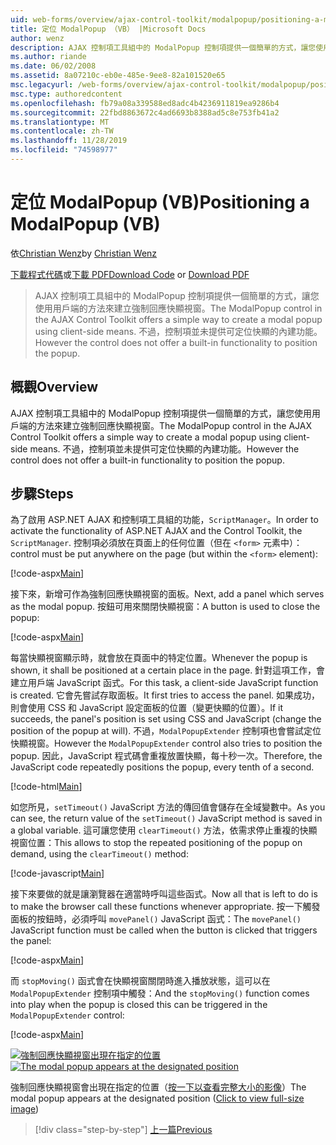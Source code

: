 ```yaml
---
uid: web-forms/overview/ajax-control-toolkit/modalpopup/positioning-a-modalpopup-vb
title: 定位 ModalPopup （VB） |Microsoft Docs
author: wenz
description: AJAX 控制項工具組中的 ModalPopup 控制項提供一個簡單的方式，讓您使用用戶端的方法來建立強制回應快顯視窗。 但控制項不提供 。
ms.author: riande
ms.date: 06/02/2008
ms.assetid: 8a07210c-eb0e-485e-9ee8-82a101520e65
msc.legacyurl: /web-forms/overview/ajax-control-toolkit/modalpopup/positioning-a-modalpopup-vb
msc.type: authoredcontent
ms.openlocfilehash: fb79a08a339588ed8adc4b4236911819ea9286b4
ms.sourcegitcommit: 22fbd8863672c4ad6693b8388ad5c8e753fb41a2
ms.translationtype: MT
ms.contentlocale: zh-TW
ms.lasthandoff: 11/28/2019
ms.locfileid: "74598977"
---
```

# <a name="positioning-a-modalpopup-vb"></a><span data-ttu-id="62cf1-104">定位 ModalPopup (VB)</span><span class="sxs-lookup"><span data-stu-id="62cf1-104">Positioning a ModalPopup (VB)</span></span>

<span data-ttu-id="62cf1-105">依[Christian Wenz](https://github.com/wenz)</span><span class="sxs-lookup"><span data-stu-id="62cf1-105">by [Christian Wenz](https://github.com/wenz)</span></span>

<span data-ttu-id="62cf1-106">[下載程式代碼](https://download.microsoft.com/download/2/4/0/24052038-f942-4336-905b-b60ae56f0dd5/ModalPopup4.vb.zip)或[下載 PDF](https://download.microsoft.com/download/b/6/a/b6ae89ee-df69-4c87-9bfb-ad1eb2b23373/modalpopup4VB.pdf)</span><span class="sxs-lookup"><span data-stu-id="62cf1-106">[Download Code](https://download.microsoft.com/download/2/4/0/24052038-f942-4336-905b-b60ae56f0dd5/ModalPopup4.vb.zip) or [Download PDF](https://download.microsoft.com/download/b/6/a/b6ae89ee-df69-4c87-9bfb-ad1eb2b23373/modalpopup4VB.pdf)</span></span>

> <span data-ttu-id="62cf1-107">AJAX 控制項工具組中的 ModalPopup 控制項提供一個簡單的方式，讓您使用用戶端的方法來建立強制回應快顯視窗。</span><span class="sxs-lookup"><span data-stu-id="62cf1-107">The ModalPopup control in the AJAX Control Toolkit offers a simple way to create a modal popup using client-side means.</span></span> <span data-ttu-id="62cf1-108">不過，控制項並未提供可定位快顯的內建功能。</span><span class="sxs-lookup"><span data-stu-id="62cf1-108">However the control does not offer a built-in functionality to position the popup.</span></span>

## <a name="overview"></a><span data-ttu-id="62cf1-109">概觀</span><span class="sxs-lookup"><span data-stu-id="62cf1-109">Overview</span></span>

<span data-ttu-id="62cf1-110">AJAX 控制項工具組中的 ModalPopup 控制項提供一個簡單的方式，讓您使用用戶端的方法來建立強制回應快顯視窗。</span><span class="sxs-lookup"><span data-stu-id="62cf1-110">The ModalPopup control in the AJAX Control Toolkit offers a simple way to create a modal popup using client-side means.</span></span> <span data-ttu-id="62cf1-111">不過，控制項並未提供可定位快顯的內建功能。</span><span class="sxs-lookup"><span data-stu-id="62cf1-111">However the control does not offer a built-in functionality to position the popup.</span></span>

## <a name="steps"></a><span data-ttu-id="62cf1-112">步驟</span><span class="sxs-lookup"><span data-stu-id="62cf1-112">Steps</span></span>

<span data-ttu-id="62cf1-113">為了啟用 ASP.NET AJAX 和控制項工具組的功能，`ScriptManager`。</span><span class="sxs-lookup"><span data-stu-id="62cf1-113">In order to activate the functionality of ASP.NET AJAX and the Control Toolkit, the `ScriptManager`.</span></span> <span data-ttu-id="62cf1-114">控制項必須放在頁面上的任何位置（但在 `<form>` 元素中）：</span><span class="sxs-lookup"><span data-stu-id="62cf1-114">control must be put anywhere on the page (but within the `<form>` element):</span></span>

[!code-aspx[Main](positioning-a-modalpopup-vb/samples/sample1.aspx)]

<span data-ttu-id="62cf1-115">接下來，新增可作為強制回應快顯視窗的面板。</span><span class="sxs-lookup"><span data-stu-id="62cf1-115">Next, add a panel which serves as the modal popup.</span></span> <span data-ttu-id="62cf1-116">按鈕可用來關閉快顯視窗：</span><span class="sxs-lookup"><span data-stu-id="62cf1-116">A button is used to close the popup:</span></span>

[!code-aspx[Main](positioning-a-modalpopup-vb/samples/sample2.aspx)]

<span data-ttu-id="62cf1-117">每當快顯視窗顯示時，就會放在頁面中的特定位置。</span><span class="sxs-lookup"><span data-stu-id="62cf1-117">Whenever the popup is shown, it shall be positioned at a certain place in the page.</span></span> <span data-ttu-id="62cf1-118">針對這項工作，會建立用戶端 JavaScript 函式。</span><span class="sxs-lookup"><span data-stu-id="62cf1-118">For this task, a client-side JavaScript function is created.</span></span> <span data-ttu-id="62cf1-119">它會先嘗試存取面板。</span><span class="sxs-lookup"><span data-stu-id="62cf1-119">It first tries to access the panel.</span></span> <span data-ttu-id="62cf1-120">如果成功，則會使用 CSS 和 JavaScript 設定面板的位置（變更快顯的位置）。</span><span class="sxs-lookup"><span data-stu-id="62cf1-120">If it succeeds, the panel's position is set using CSS and JavaScript (change the position of the popup at will).</span></span> <span data-ttu-id="62cf1-121">不過，`ModalPopupExtender` 控制項也會嘗試定位快顯視窗。</span><span class="sxs-lookup"><span data-stu-id="62cf1-121">However the `ModalPopupExtender` control also tries to position the popup.</span></span> <span data-ttu-id="62cf1-122">因此，JavaScript 程式碼會重複放置快顯，每十秒一次。</span><span class="sxs-lookup"><span data-stu-id="62cf1-122">Therefore, the JavaScript code repeatedly positions the popup, every tenth of a second.</span></span>

[!code-html[Main](positioning-a-modalpopup-vb/samples/sample3.html)]

<span data-ttu-id="62cf1-123">如您所見，`setTimeout()` JavaScript 方法的傳回值會儲存在全域變數中。</span><span class="sxs-lookup"><span data-stu-id="62cf1-123">As you can see, the return value of the `setTimeout()` JavaScript method is saved in a global variable.</span></span> <span data-ttu-id="62cf1-124">這可讓您使用 `clearTimeout()` 方法，依需求停止重複的快顯視窗位置：</span><span class="sxs-lookup"><span data-stu-id="62cf1-124">This allows to stop the repeated positioning of the popup on demand, using the `clearTimeout()` method:</span></span>

[!code-javascript[Main](positioning-a-modalpopup-vb/samples/sample4.js)]

<span data-ttu-id="62cf1-125">接下來要做的就是讓瀏覽器在適當時呼叫這些函式。</span><span class="sxs-lookup"><span data-stu-id="62cf1-125">Now all that is left to do is to make the browser call these functions whenever appropriate.</span></span> <span data-ttu-id="62cf1-126">按一下觸發面板的按鈕時，必須呼叫 `movePanel()` JavaScript 函式：</span><span class="sxs-lookup"><span data-stu-id="62cf1-126">The `movePanel()` JavaScript function must be called when the button is clicked that triggers the panel:</span></span>

[!code-aspx[Main](positioning-a-modalpopup-vb/samples/sample5.aspx)]

<span data-ttu-id="62cf1-127">而 `stopMoving()` 函式會在快顯視窗關閉時進入播放狀態，這可以在 `ModalPopupExtender` 控制項中觸發：</span><span class="sxs-lookup"><span data-stu-id="62cf1-127">And the `stopMoving()` function comes into play when the popup is closed this can be triggered in the `ModalPopupExtender` control:</span></span>

[!code-aspx[Main](positioning-a-modalpopup-vb/samples/sample6.aspx)]

<span data-ttu-id="62cf1-128">[![強制回應快顯視窗出現在指定的位置](positioning-a-modalpopup-vb/_static/image2.png)](positioning-a-modalpopup-vb/_static/image1.png)</span><span class="sxs-lookup"><span data-stu-id="62cf1-128">[![The modal popup appears at the designated position](positioning-a-modalpopup-vb/_static/image2.png)](positioning-a-modalpopup-vb/_static/image1.png)</span></span>

<span data-ttu-id="62cf1-129">強制回應快顯視窗會出現在指定的位置（[按一下以查看完整大小的影像](positioning-a-modalpopup-vb/_static/image3.png)）</span><span class="sxs-lookup"><span data-stu-id="62cf1-129">The modal popup appears at the designated position ([Click to view full-size image](positioning-a-modalpopup-vb/_static/image3.png))</span></span>

> [!div class="step-by-step"]
> [<span data-ttu-id="62cf1-130">上一篇</span><span class="sxs-lookup"><span data-stu-id="62cf1-130">Previous</span></span>](handling-postbacks-from-a-modalpopup-vb.md)
